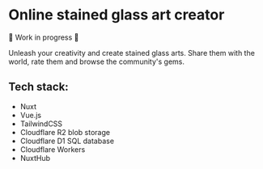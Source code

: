 # Online stained glass art creator

:construction: Work in progress :construction:

Unleash your creativity and create stained glass arts. Share them with the world, rate them and browse the community's gems.

## Tech stack:
- Nuxt
- Vue.js
- TailwindCSS
- Cloudflare R2 blob storage
- Cloudflare D1 SQL database
- Cloudflare Workers
- NuxtHub